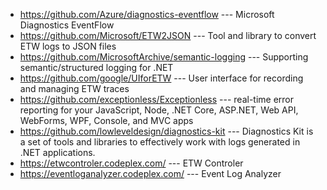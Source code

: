 * https://github.com/Azure/diagnostics-eventflow --- Microsoft Diagnostics EventFlow 
* https://github.com/Microsoft/ETW2JSON --- Tool and library to convert ETW logs to JSON files 
* https://github.com/MicrosoftArchive/semantic-logging --- Supporting semantic/structured logging for .NET
* https://github.com/google/UIforETW --- User interface for recording and managing ETW traces 
* https://github.com/exceptionless/Exceptionless ---  real-time error reporting for your JavaScript, Node, .NET Core, ASP.NET, Web API, WebForms, WPF, Console, and MVC apps
* https://github.com/lowleveldesign/diagnostics-kit --- Diagnostics Kit is a set of tools and libraries to effectively work with logs generated in .NET applications. 
* https://etwcontroler.codeplex.com/ --- ETW Controler
* https://eventloganalyzer.codeplex.com/ --- Event Log Analyzer
